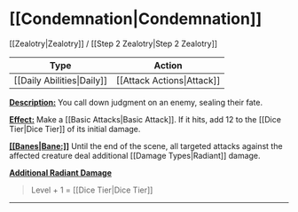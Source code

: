 # [[Condemnation|Condemnation]]
[[Zealotry|Zealotry]] / [[Step 2 Zealotry|Step 2 Zealotry]]

| Type | Action |
| --- | --- |
| [[Daily Abilities\|Daily]] | [[Attack Actions\|Attack]] |
<u>**Description:**</u> You call down judgment on an enemy, sealing their fate.

<u>**Effect:**</u> Make a [[Basic Attacks|Basic Attack]]. If it hits, add 12 to the  [[Dice Tier|Dice Tier]] of its initial damage.

**<u>[[Banes|Bane:]]**</u> Until the end of the scene, all targeted attacks against the affected creature deal additional [[Damage Types|Radiant]] damage.


<u>**Additional Radiant Damage**</u>
>Level + 1 = [[Dice Tier|Dice Tier]]

---
